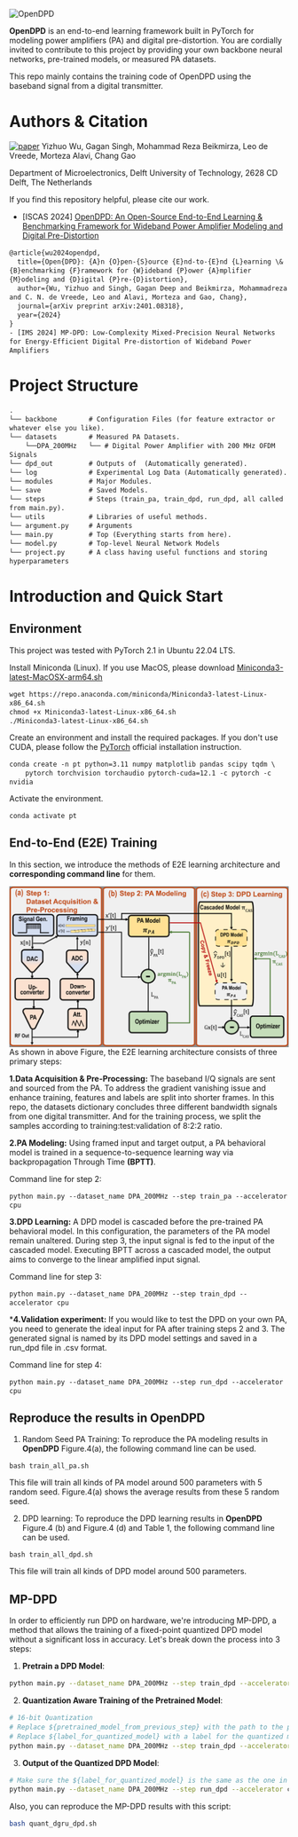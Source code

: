 
![OpenDPD](https://github.com/lab-emi/OpenDPD/assets/90694322/85aeba7c-a9f3-423d-b4ed-9b8efed09b33)



**OpenDPD** is an end-to-end learning framework built in PyTorch for modeling power amplifiers (PA) and digital pre-distortion. You are cordially invited to contribute to this project by providing your own backbone neural networks, pre-trained models, or measured PA datasets.

This repo mainly contains the training code of OpenDPD using the baseband signal from a digital transmitter.

# Authors & Citation
[![paper](https://img.shields.io/badge/arXiv-Paper-<COLOR>.svg)](https://arxiv.org/abs/2401.08318)
Yizhuo Wu, Gagan Singh, Mohammad Reza Beikmirza, Leo de Vreede, Morteza Alavi, Chang Gao

Department of Microelectronics, Delft University of Technology, 2628 CD Delft, The Netherlands 

If you find this repository helpful, please cite our work.
- [ISCAS 2024] [OpenDPD: An Open-Source End-to-End Learning & Benchmarking Framework for Wideband Power Amplifier Modeling and Digital Pre-Distortion](https://arxiv.org/abs/2401.08318)
```
@article{wu2024opendpd,
  title={Open{DPD}: {A}n {O}pen-{S}ource {E}nd-to-{E}nd {L}earning \& {B}enchmarking {F}ramework for {W}ideband {P}ower {A}mplifier {M}odeling and {D}igital {P}re-{D}istortion},
  author={Wu, Yizhuo and Singh, Gagan Deep and Beikmirza, Mohammadreza and C. N. de Vreede, Leo and Alavi, Morteza and Gao, Chang},
  journal={arXiv preprint arXiv:2401.08318},
  year={2024}
}
- [IMS 2024] MP-DPD: Low-Complexity Mixed-Precision Neural Networks for Energy-Efficient Digital Pre-distortion of Wideband Power Amplifiers
```
# Project Structure
```
.
└── backbone        # Configuration Files (for feature extractor or whatever else you like).
└── datasets        # Measured PA Datasets.
    └──DPA_200MHz   └── # Digital Power Amplifier with 200 MHz OFDM Signals
└── dpd_out         # Outputs of  (Automatically generated).
└── log             # Experimental Log Data (Automatically generated).
└── modules         # Major Modules.
└── save            # Saved Models.
└── steps           # Steps (train_pa, train_dpd, run_dpd, all called from main.py).
└── utils           # Libraries of useful methods.
└── argument.py     # Arguments
└── main.py         # Top (Everything starts from here).
└── model.py        # Top-level Neural Network Models
└── project.py      # A class having useful functions and storing hyperparameters

```

# Introduction and Quick Start

## Environment
This project was tested with PyTorch 2.1 in Ubuntu 22.04 LTS.

Install Miniconda (Linux). If you use MacOS, please download [Miniconda3-latest-MacOSX-arm64.sh](https://repo.anaconda.com/miniconda/Miniconda3-latest-MacOSX-arm64.sh)
```
wget https://repo.anaconda.com/miniconda/Miniconda3-latest-Linux-x86_64.sh
chmod +x Miniconda3-latest-Linux-x86_64.sh
./Miniconda3-latest-Linux-x86_64.sh
```
Create an environment and install the required packages. If you don't use CUDA, please follow the [PyTorch](https://pytorch.org/) official installation instruction.
```
conda create -n pt python=3.11 numpy matplotlib pandas scipy tqdm \
    pytorch torchvision torchaudio pytorch-cuda=12.1 -c pytorch -c nvidia
```
Activate the environment.
```
conda activate pt
```

## End-to-End (E2E) Training
In this section, we introduce the methods of E2E learning architecture and **corresponding command line** for them.

<img style="float: left" src="OpenDPD.png" alt="drawing"/> 

As shown in above Figure, the E2E learning architecture consists of three primary steps:

**1.Data Acquisition & Pre-Processing:** The baseband I/Q signals are sent and sourced from the PA. To address the gradient vanishing issue and enhance training, features and labels are split into shorter frames. In this repo, the datasets dictionary concludes three different bandwidth signals from one digital transmitter. And for the training process, we split the samples according to training:test:validation of 8:2:2 ratio.

**2.PA Modeling:** Using framed input and target output, a PA behavioral model is trained in a sequence-to-sequence learning way via backpropagation Through Time **(BPTT)**. 

Command line for step 2:
```
python main.py --dataset_name DPA_200MHz --step train_pa --accelerator cpu
```

**3.DPD Learning:** A DPD model is cascaded before the pre-trained PA behavioral model. In this configuration, the parameters of the PA model remain unaltered. During step 3, the input signal is fed to the input of the cascaded model. Executing BPTT across a cascaded model, the output aims to converge to the linear amplified input signal.

Command line for step 3:
```
python main.py --dataset_name DPA_200MHz --step train_dpd --accelerator cpu
```
***4.Validation experiment:** If you would like to test the DPD on your own PA, you need to generate the ideal input for PA after training steps 2 and 3. The generated signal is named by its DPD model settings and saved in a run_dpd file in .csv format.

Command line for step 4:
```
python main.py --dataset_name DPA_200MHz --step run_dpd --accelerator cpu
```

## Reproduce the results in OpenDPD

1. Random Seed PA Training: To reproduce the PA modeling results in **OpenDPD** Figure.4(a), the following command line can be used.
```
bash train_all_pa.sh
```
This file will train all kinds of PA model around 500 parameters with 5 random seed. Figure.4(a) shows the average results from these 5 random seed.

2. DPD learning: To reproduce the DPD learning results in **OpenDPD** Figure.4 (b) and Figure.4 (d) and Table 1, the following command line can be used.
```
bash train_all_dpd.sh
```
This file will train all kinds of DPD model around 500 parameters.


## MP-DPD

In order to efficiently run DPD on hardware, we're introducing MP-DPD, a method that allows the training of a fixed-point quantized DPD model without a significant loss in accuracy. Let's break down the process into 3 steps:

1. **Pretrain a DPD Model**:

```bash
python main.py --dataset_name DPA_200MHz --step train_dpd --accelerator cpu --DPD_backbone qgru --quant --q_pretrain True
```

2. **Quantization Aware Training of the Pretrained Model**:

```bash
# 16-bit Quantization
# Replace ${pretrained_model_from_previous_step} with the path to the pretrained model
# Replace ${label_for_quantized_model} with a label for the quantized model
python main.py --dataset_name DPA_200MHz --step train_dpd --accelerator cpu --DPD_backbone qgru --quant --n_bits_w 16 --n_bits_a 16 --pretrained_model ${pretrained_model_from_previous_step} --quant_dir_label ${label_for_quantized_model}
```

3. **Output of the Quantized DPD Model**:

```bash
# Make sure the ${label_for_quantized_model} is the same as the one in Step 2
python main.py --dataset_name DPA_200MHz --step run_dpd --accelerator cpu --DPD_backbone qgru --quant --n_bits_w 16 --n_bits_a 16 --quant_dir_label ${label_for_quantized_model}
```

Also, you can reproduce the MP-DPD results with this script:

```bash
bash quant_dgru_dpd.sh
```
